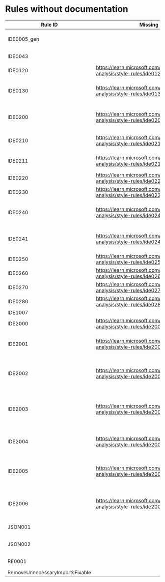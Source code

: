 # Rules without documentation

Rule ID | Missing Help Link | Title |
--------|-------------------|-------|
IDE0005_gen |  | Imports statement is unnecessary. |
IDE0043 |  | Invalid format string |
IDE0120 | <https://learn.microsoft.com/dotnet/fundamentals/code-analysis/style-rules/ide0120> | Simplify LINQ expression |
IDE0130 | <https://learn.microsoft.com/dotnet/fundamentals/code-analysis/style-rules/ide0130> | Namespace does not match folder structure |
IDE0200 | <https://learn.microsoft.com/dotnet/fundamentals/code-analysis/style-rules/ide0200> | Remove unnecessary lambda expression |
IDE0210 | <https://learn.microsoft.com/dotnet/fundamentals/code-analysis/style-rules/ide0210> | Convert to top-level statements |
IDE0211 | <https://learn.microsoft.com/dotnet/fundamentals/code-analysis/style-rules/ide0211> | Convert to 'Program.Main' style program |
IDE0220 | <https://learn.microsoft.com/dotnet/fundamentals/code-analysis/style-rules/ide0220> | Add explicit cast |
IDE0230 | <https://learn.microsoft.com/dotnet/fundamentals/code-analysis/style-rules/ide0230> | Use UTF-8 string literal |
IDE0240 | <https://learn.microsoft.com/dotnet/fundamentals/code-analysis/style-rules/ide0240> | Remove redundant nullable directive |
IDE0241 | <https://learn.microsoft.com/dotnet/fundamentals/code-analysis/style-rules/ide0241> | Remove unnecessary nullable directive |
IDE0250 | <https://learn.microsoft.com/dotnet/fundamentals/code-analysis/style-rules/ide0250> | Make struct 'readonly' |
IDE0260 | <https://learn.microsoft.com/dotnet/fundamentals/code-analysis/style-rules/ide0260> | Use pattern matching |
IDE0270 | <https://learn.microsoft.com/dotnet/fundamentals/code-analysis/style-rules/ide0270> | Use coalesce expression |
IDE0280 | <https://learn.microsoft.com/dotnet/fundamentals/code-analysis/style-rules/ide0280> | Use 'nameof' |
IDE1007 |  |  |
IDE2000 | <https://learn.microsoft.com/dotnet/fundamentals/code-analysis/style-rules/ide2000> | Avoid multiple blank lines |
IDE2001 | <https://learn.microsoft.com/dotnet/fundamentals/code-analysis/style-rules/ide2001> | Embedded statements must be on their own line |
IDE2002 | <https://learn.microsoft.com/dotnet/fundamentals/code-analysis/style-rules/ide2002> | Consecutive braces must not have blank line between them |
IDE2003 | <https://learn.microsoft.com/dotnet/fundamentals/code-analysis/style-rules/ide2003> | Blank line required between block and subsequent statement |
IDE2004 | <https://learn.microsoft.com/dotnet/fundamentals/code-analysis/style-rules/ide2004> | Blank line not allowed after constructor initializer colon |
IDE2005 | <https://learn.microsoft.com/dotnet/fundamentals/code-analysis/style-rules/ide2005> | Blank line not allowed after conditional expression token |
IDE2006 | <https://learn.microsoft.com/dotnet/fundamentals/code-analysis/style-rules/ide2006> | Blank line not allowed after arrow expression clause token |
JSON001 |  | Invalid JSON pattern |
JSON002 |  | Probable JSON string detected |
RE0001 |  | Invalid regex pattern |
RemoveUnnecessaryImportsFixable |  |  |
